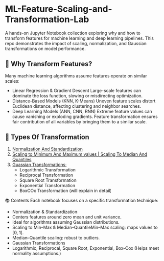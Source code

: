 # ML-Feature-Scaling-and-Transformation-Lab
A hands-on Jupyter Notebook collection exploring why and how to transform features for machine learning and deep learning pipelines.
This repo demonstrates the impact of scaling, normalization, and Gaussian transformations on model performance.

## 🚀 Why Transform Features?
Many machine learning algorithms assume features operate on similar scales:
- Linear Regression & Gradient Descent
Large-scale features can dominate the loss function, slowing or misdirecting optimization.
- Distance-Based Models (KNN, K-Means)
Uneven feature scales distort Euclidean distance, affecting clustering and neighbor searches.
- Deep Learning Models (ANN, CNN, RNN)
Extreme feature values can cause vanishing or exploding gradients.
Feature transformation ensures fair contribution of all variables by bringing them to a similar scale.

## 🎯 Types Of Transformation
1. [Normalization And Standardization](https://github.com/Lubula/ML-Feature-Scaling-and-Transformation-Lab/blob/main/01-normalization-standardization.ipynb)
2. [Scaling to Minimum And Maximum values | Scaling To Median And Quantiles](https://github.com/Lubula/ML-Feature-Scaling-and-Transformation-Lab/blob/main/02-scaling-min-max-median-quantiles.ipynb)
3. [Guassian Transformations:](https://github.com/Lubula/ML-Feature-Scaling-and-Transformation-Lab/blob/main/03-gaussian-transformations.ipynb)
   - Logarithmic Transformation
   - Reciprocal Transformation
   - Square Root Transformation
   - Exponential Transformation
   - BoxCOx Transformation (will explain in detail)

📚 Contents
Each notebook focuses on a specific transformation technique:
- Normalization & Standardization
- Centers features around zero mean and unit variance.
- Ideal for algorithms assuming Gaussian distributions.
- Scaling to Min–Max & Median–QuantileMin–Max scaling: maps values to [0, 1].
- Median–Quantile scaling: robust to outliers.
- Gaussian Transformations
- Logarithmic, Reciprocal, Square Root, Exponential, Box-Cox (Helps meet normality assumptions.)
